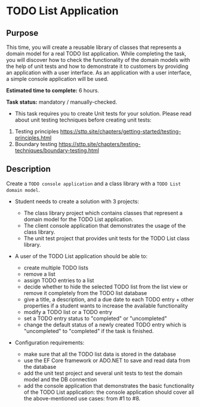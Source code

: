 # TODO List Application

## Purpose
This time, you will create a reusable library of classes that represents a domain model for a real TODO list application. While completing the task, you will discover how to check the functionality of the domain models with the help of unit tests and how to demonstrate it to customers by providing an application with a user interface. As an application with a user interface, a simple console application will be used. 
  
**Estimated time to complete:** 6 hours.

**Task status:** mandatory / manually-checked.
- This task requires you to create Unit tests for your solution. Please read about unit testing techniques before creating unit tests:
1. Testing principles https://sttp.site/chapters/getting-started/testing-principles.html
1. Boundary testing https://sttp.site/chapters/testing-techniques/boundary-testing.html

## Description

Create a `TODO console application` and a class library with a `TODO List domain model`.   

- Student needs to create a solution with 3 projects:
    - The class library project which contains classes that represent a domain model for the TODO List application.
    - The client console application that demonstrates the usage of the class library.
    - The unit test project that provides unit tests for the TODO List class library.
- A user of the TODO List application should be able to:
    - create multiple TODO lists
    - remove a list
    - assign TODO entries to a list
    - decide whether to hide the selected TODO list from the list view or remove it completely from the TODO list database
    - give a title, a description, and a due date to each TODO entry + other properties if a student wants to increase the available functionality
    - modify a TODO list or a TODO entry
    - set a TODO entry status to "completed" or "uncompleted"
    - change the default status of a newly created TODO entry which is "uncompleted" to "completed" if the task is finished.

- Configuration requirements:
   - make sure that all the TODO list data is stored in the database
   - use the EF Core framework or ADO.NET to save and read data from the database
   - add the unit test project and several unit tests to test the domain model and the DB connection
   - add the console application that demonstrates the basic functionality of the TODO List application: the console application should cover all the above-mentioned use cases: from #1 to #8.

 
